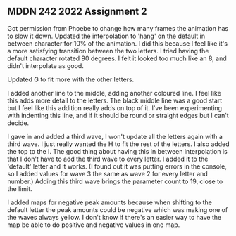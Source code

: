 ## MDDN 242 2022 Assignment 2

Got permission from Phoebe to change how many frames the animation has to slow it down.
Updated the interpolation to 'hang' on the default in between character for 10% of the animation.
I did this because I feel like it's a more satisfying transition between the two letters.
I tried having the default character rotated 90 degrees. I felt it looked too much like an 8, and didn't interpolate as good.

Updated G to fit more with the other letters.

I added another line to the middle, adding another coloured line. I feel like this adds more detail to the letters. The black middle line was a good start but I feel like this addition really adds on top of it.
I've been experimenting with indenting this line, and if it should be round or straight edges but I can't decide.

I gave in and added a third wave, I won't update all the letters again with a third wave. I just really wanted the H to fit the rest of the letters. I also added the top to the I.
The good thing about having this in between interpolation is that I don't have to add the third wave to every letter. I added it to the 'default' letter and it works. (I found out it was putting errors in the console, so I added values for wave 3 the same as wave 2 for every letter and number.)
Adding this third wave brings the parameter count to 19, close to the limit.

I added maps for negative peak amounts because when shifting to the default letter the peak amounts could be negative which was making one of the waves always yellow.
I don't know if there's an easier way to have the map be able to do positive and negative values in one map.
